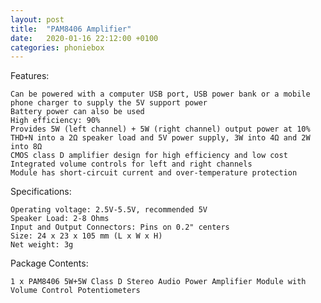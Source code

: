```yaml
---
layout: post
title:  "PAM8406 Amplifier"
date:   2020-01-16 22:12:00 +0100
categories: phoniebox
---
```




Features:

    Can be powered with a computer USB port, USB power bank or a mobile phone charger to supply the 5V support power
    Battery power can also be used
    High efficiency: 90%
    Provides 5W (left channel) + 5W (right channel) output power at 10% THD+N into a 2Ω speaker load and 5V power supply, 3W into 4Ω and 2W into 8Ω 
    CMOS class D amplifier design for high efficiency and low cost
    Integrated volume controls for left and right channels
    Module has short-circuit current and over-temperature protection

Specifications:

    Operating voltage: 2.5V-5.5V, recommended 5V
    Speaker Load: 2-8 Ohms
    Input and Output Connectors: Pins on 0.2" centers
    Size: 24 x 23 x 105 mm (L x W x H)
    Net weight: 3g

Package Contents:

    1 x PAM8406 5W+5W Class D Stereo Audio Power Amplifier Module with Volume Control Potentiometers




[github]: https://github.com/
[github-pages]: https://pages.github.com/
[jekyll]: https://jekyllrb.com/
[jekyll-docs]: https://jekyllrb.com/docs/
[vscode]: https://code.visualstudio.com/
[markdown-plugin]: https://marketplace.visualstudio.com/items?itemName=yzhang.markdown-all-in-one